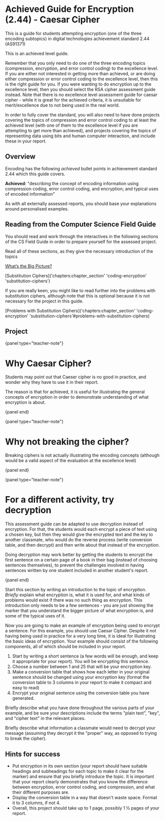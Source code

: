 # Achieved Guide for Encryption (2.44) - Caesar Cipher

This is a guide for students attempting encryption (one of the three encoding subtopics) in digital technologies achievement standard 2.44 (AS91371)

This is an achieved level guide.

Remember that you only need to do one of the three encoding topics (compression, encryption, and error control coding) to the excellence level.
If you are either not interested in getting more than achieved, or are doing either compression or error control coding to the excellence level, then this is the right guide for you.
If you were wanting to do encryption up to the excellence level, then you should select the RSA cipher assessment guide instead.
Note that there is no excellence level assessment guide for caesar cipher - while it is great for the achieved criteria, it is unsuitable for merit/excellence due to not being used in the real world.

In order to fully cover the standard, you will also need to have done projects covering the topics of compression and error control coding to at least the achieved level (with one of them to the excellence level if you are attempting to get more than achieved), and projects covering the topics of representing data using bits and human computer interaction, and include these in your report.

## Overview

Encoding has the following *achieved* bullet points in achievement standard 2.44 which this guide covers.

**Achieved**: "describing the concept of encoding information using compression coding, error control coding, and encryption; and typical uses of encoded information"

As with all externally assessed reports, you should base your explanations around personalised examples.

## Reading from the Computer Science Field Guide

You should read and work through the interactives in the following sections of the CS Field Guide in order to prepare yourself for the assessed project.

Read all of these sections, as they give the necessary introduction of the topics

[What’s the Big Picture?]('chapters:chapter' 'coding-encryption')

[Substitution Ciphers]('chapters:chapter_section' 'coding-encryption' 'substitution-ciphers')

If you are really keen, you might like to read further into the problems with substitution ciphers, although note that this is optional because it is not necessary for the project in this guide.

[Problems with Substitution Ciphers]('chapters:chapter_section' 'coding-encryption' 'substitution-ciphers'#problems-with-substitution-ciphers)

## Project

{panel type="teacher-note"}

# Why Caesar Cipher?

Students may point out that Caeser cipher is no good in practice, and wonder why they have to use it in their report.

The reason is that for achieved, it is useful for illustrating the general concepts of encryption in order to demonstrate understanding of what encryption is about.

{panel end}

{panel type="teacher-note"}

# Why not breaking the cipher?

Breaking ciphers is not actually illustrating the encoding concepts (although would be a valid aspect of the evaluation at the excellence level)

{panel end}

{panel type="teacher-note"}

# For a different activity, try decryption

This assessment guide can be adapted to use decryption instead of encryption.
For that, the students would each encrypt a piece of text using a chosen key, but then they would give the encrypted text and the key to another classmate, who would do the reverse process (write conversion table, and then decrypt) and then write about that instead of the encryption.

Doing decryption may work better by getting the students to encrypt the first sentence on a certain page of a book in their bag (instead of choosing sentences themselves), to prevent the challenges involved in having sentences written by one student included in another student's report.

{panel end}

Start this section by writing an introduction to the topic of encryption.
*Briefly* explain what encryption is, what it is used for, and what kinds of problems would exist if there was no such thing as encryption.
This introduction only needs to be a few sentences - you are just showing the marker that you understand the bigger picture of what encryption is, and some of the typical uses of it.

Now you are going to make an example of encryption being used to encrypt a sentence.
For this example, you should use Caesar Cipher.
Despite it not having being used in practice for a very long time, it is ideal for illustrating the basic ideas of encryption.
Your example should consist of the following components, all of which should be included in your report.

1. Start by writing a short sentence (a few words will be enough, and keep it appropriate for your report).
You will be encrypting this sentence.
2. Choose a number between 1 and 25 that will be your encryption key.
3. Make a conversion table that shows how each letter in your original sentence should be changed using your encryption key (format the conversion table to 3 columns in your report to make it compact and easy to read)
4. Encrypt your original sentence using the conversion table you have generated.

Briefly describe what you have done throughout the various parts of your example, and be sure your descriptions include the terms "plain text", "key", and "cipher text" in the relevant places.

Briefly describe what information a classmate would need to decrypt your message (assuming they decrypt it the "proper" way, as opposed to trying to break the cipher).

## Hints for success

- Put encryption in its own section (your report should have suitable headings and subheadings for each topic to make it clear for the marker) and ensure that you briefly introduce the topic.
It is important that your report clearly demonstrates that you know the difference between encryption, error control coding, and compression, and what their different purposes are.
- Display the conversion table in a way that doesn't waste space.
Format it to 3 columns, if not 4.
- Overall, this project should take up to 1 page, possibly 1 ½ pages of your report.
